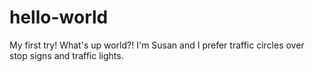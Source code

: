 # hello-world
My first try!
What's up world?!
I'm Susan and I prefer traffic circles over stop signs and traffic lights.
